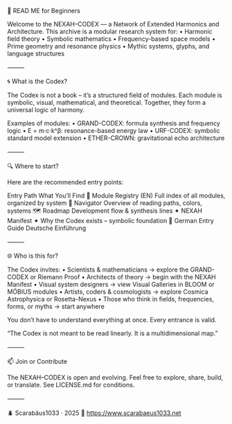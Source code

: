 📎 READ ME for Beginners

Welcome to the NEXAH–CODEX — a Network of Extended Harmonics and Architecture.
This archive is a modular research system for:
	•	Harmonic field theory
	•	Symbolic mathematics
	•	Frequency-based space models
	•	Prime geometry and resonance physics
	•	Mythic systems, glyphs, and language structures

⸻

🌀 What is the Codex?

The Codex is not a book – it’s a structured field of modules.
Each module is symbolic, visual, mathematical, and theoretical. Together, they form a universal logic of harmony.

Examples of modules:
	•	GRAND-CODEX: formula synthesis and frequency logic
	•	E = m·c·k^β: resonance-based energy law
	•	URF-CODEX: symbolic standard model extension
	•	ETHER-CROWN: gravitational echo architecture

⸻

🔍 Where to start?

Here are the recommended entry points:

Entry Path	What You’ll Find
📘 Module Registry (EN)	Full index of all modules, organized by system
🧭 Navigator	Overview of reading paths, colors, systems
🗺️ Roadmap	Development flow & synthesis lines
✦ NEXAH Manifest ✦	Why the Codex exists – symbolic foundation
📎 German Entry Guide	Deutsche Einführung


⸻

🌐 Who is this for?

The Codex invites:
	•	Scientists & mathematicians → explore the GRAND-CODEX or Riemann Proof
	•	Architects of theory → begin with the NEXAH Manifest
	•	Visual system designers → view Visual Galleries in BLOOM or MÖBIUS modules
	•	Artists, coders & cosmologists → explore Cosmica Astrophysica or Rosetta-Nexus
	•	Those who think in fields, frequencies, forms, or myths → start anywhere

You don’t have to understand everything at once. Every entrance is valid.

“The Codex is not meant to be read linearly. It is a multidimensional map.”

⸻

📫 Join or Contribute

The NEXAH–CODEX is open and evolving.
Feel free to explore, share, build, or translate. See LICENSE.md for conditions.

⸻

🪲 Scarabäus1033 · 2025
🔗 https://www.scarabaeus1033.net
